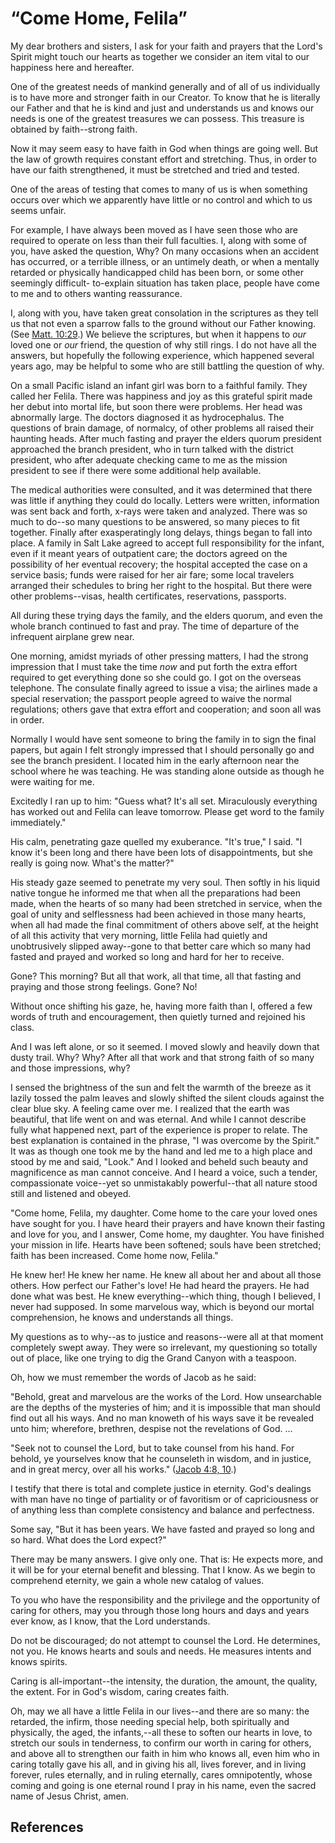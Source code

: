 # “Come Home, Felila”

My dear brothers and sisters, I ask for your faith and prayers that the Lord's
Spirit might touch our hearts as together we consider an item vital to our
happiness here and hereafter.

One of the greatest needs of mankind generally and of all of us individually
is to have more and stronger faith in our Creator. To know that he is
literally our Father and that he is kind and just and understands us and knows
our needs is one of the greatest treasures we can possess. This treasure is
obtained by faith--strong faith.

Now it may seem easy to have faith in God when things are going well. But the
law of growth requires constant effort and stretching. Thus, in order to have
our faith strengthened, it must be stretched and tried and tested.

One of the areas of testing that comes to many of us is when something occurs
over which we apparently have little or no control and which to us seems
unfair.

For example, I have always been moved as I have seen those who are required to
operate on less than their full faculties. I, along with some of you, have
asked the question, Why? On many occasions when an accident has occurred, or a
terrible illness, or an untimely death, or when a mentally retarded or
physically handicapped child has been born, or some other seemingly difficult-
to-explain situation has taken place, people have come to me and to others
wanting reassurance.

I, along with you, have taken great consolation in the scriptures as they tell
us that not even a sparrow falls to the ground without our Father knowing.
(See [Matt. 10:29](/scriptures/nt/matt/10.29?lang=eng#28).) We believe the
scriptures, but when it happens to _our_ loved one or _our_ friend, the
question of why still rings. I do not have all the answers, but hopefully the
following experience, which happened several years ago, may be helpful to some
who are still battling the question of why.

On a small Pacific island an infant girl was born to a faithful family. They
called her Felila. There was happiness and joy as this grateful spirit made
her debut into mortal life, but soon there were problems. Her head was
abnormally large. The doctors diagnosed it as hydrocephalus. The questions of
brain damage, of normalcy, of other problems all raised their haunting heads.
After much fasting and prayer the elders quorum president approached the
branch president, who in turn talked with the district president, who after
adequate checking came to me as the mission president to see if there were
some additional help available.

The medical authorities were consulted, and it was determined that there was
little if anything they could do locally. Letters were written, information
was sent back and forth, x-rays were taken and analyzed. There was so much to
do--so many questions to be answered, so many pieces to fit together. Finally
after exasperatingly long delays, things began to fall into place. A family in
Salt Lake agreed to accept full responsibility for the infant, even if it
meant years of outpatient care; the doctors agreed on the possibility of her
eventual recovery; the hospital accepted the case on a service basis; funds
were raised for her air fare; some local travelers arranged their schedules to
bring her right to the hospital. But there were other problems--visas, health
certificates, reservations, passports.

All during these trying days the family, and the elders quorum, and even the
whole branch continued to fast and pray. The time of departure of the
infrequent airplane grew near.

One morning, amidst myriads of other pressing matters, I had the strong
impression that I must take the time _now_ and put forth the extra effort
required to get everything done so she could go. I got on the overseas
telephone. The consulate finally agreed to issue a visa; the airlines made a
special reservation; the passport people agreed to waive the normal
regulations; others gave that extra effort and cooperation; and soon all was
in order.

Normally I would have sent someone to bring the family in to sign the final
papers, but again I felt strongly impressed that I should personally go and
see the branch president. I located him in the early afternoon near the school
where he was teaching. He was standing alone outside as though he were waiting
for me.

Excitedly I ran up to him: "Guess what? It's all set. Miraculously everything
has worked out and Felila can leave tomorrow. Please get word to the family
immediately."

His calm, penetrating gaze quelled my exuberance. "It's true," I said. "I know
it's been long and there have been lots of disappointments, but she really is
going now. What's the matter?"

His steady gaze seemed to penetrate my very soul. Then softly in his liquid
native tongue he informed me that when all the preparations had been made,
when the hearts of so many had been stretched in service, when the goal of
unity and selflessness had been achieved in those many hearts, when all had
made the final commitment of others above self, at the height of all this
activity that very morning, little Felila had quietly and unobtrusively
slipped away--gone to that better care which so many had fasted and prayed and
worked so long and hard for her to receive.

Gone? This morning? But all that work, all that time, all that fasting and
praying and those strong feelings. Gone? No!

Without once shifting his gaze, he, having more faith than I, offered a few
words of truth and encouragement, then quietly turned and rejoined his class.

And I was left alone, or so it seemed. I moved slowly and heavily down that
dusty trail. Why? Why? After all that work and that strong faith of so many
and those impressions, why?

I sensed the brightness of the sun and felt the warmth of the breeze as it
lazily tossed the palm leaves and slowly shifted the silent clouds against the
clear blue sky. A feeling came over me. I realized that the earth was
beautiful, that life went on and was eternal. And while I cannot describe
fully what happened next, part of the experience is proper to relate. The best
explanation is contained in the phrase, "I was overcome by the Spirit." It was
as though one took me by the hand and led me to a high place and stood by me
and said, "Look." And I looked and beheld such beauty and magnificence as man
cannot conceive. And I heard a voice, such a tender, compassionate voice--yet
so unmistakably powerful--that all nature stood still and listened and obeyed.

"Come home, Felila, my daughter. Come home to the care your loved ones have
sought for you. I have heard their prayers and have known their fasting and
love for you, and I answer, Come home, my daughter. You have finished your
mission in life. Hearts have been softened; souls have been stretched; faith
has been increased. Come home now, Felila."

He knew her! He knew her name. He knew all about her and about all those
others. How perfect our Father's love! He had heard the prayers. He had done
what was best. He knew everything--which thing, though I believed, I never had
supposed. In some marvelous way, which is beyond our mortal comprehension, he
knows and understands all things.

My questions as to why--as to justice and reasons--were all at that moment
completely swept away. They were so irrelevant, my questioning so totally out
of place, like one trying to dig the Grand Canyon with a teaspoon.

Oh, how we must remember the words of Jacob as he said:

"Behold, great and marvelous are the works of the Lord. How unsearchable are
the depths of the mysteries of him; and it is impossible that man should find
out all his ways. And no man knoweth of his ways save it be revealed unto him;
wherefore, brethren, despise not the revelations of God. ...

"Seek not to counsel the Lord, but to take counsel from his hand. For behold,
ye yourselves know that he counseleth in wisdom, and in justice, and in great
mercy, over all his works." ([Jacob 4:8,
10](/scriptures/bofm/jacob/4.8,10?lang=eng#7).)

I testify that there is total and complete justice in eternity. God's dealings
with man have no tinge of partiality or of favoritism or of capriciousness or
of anything less than complete consistency and balance and perfectness.

Some say, "But it has been years. We have fasted and prayed so long and so
hard. What does the Lord expect?"

There may be many answers. I give only one. That is: He expects more, and it
will be for your eternal benefit and blessing. That I know. As we begin to
comprehend eternity, we gain a whole new catalog of values.

To you who have the responsibility and the privilege and the opportunity of
caring for others, may you through those long hours and days and years ever
know, as I know, that the Lord understands.

Do not be discouraged; do not attempt to counsel the Lord. He determines, not
you. He knows hearts and souls and needs. He measures intents and knows
spirits.

Caring is all-important--the intensity, the duration, the amount, the quality,
the extent. For in God's wisdom, caring creates faith.

Oh, may we all have a little Felila in our lives--and there are so many: the
retarded, the infirm, those needing special help, both spiritually and
physically, the aged, the infants,--all these to soften our hearts in love, to
stretch our souls in tenderness, to confirm our worth in caring for others,
and above all to strengthen our faith in him who knows all, even him who in
caring totally gave his all, and in giving his all, lives forever, and in
living forever, rules eternally, and in ruling eternally, cares omnipotently,
whose coming and going is one eternal round I pray in his name, even the
sacred name of Jesus Christ, amen.

## References

